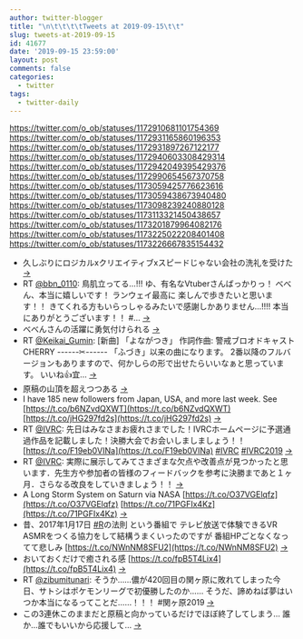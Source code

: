 ```yaml
---
author: twitter-blogger
title: "\n\t\t\t\tTweets at 2019-09-15\t\t"
slug: tweets-at-2019-09-15
id: 41677
date: '2019-09-15 23:59:00'
layout: post
comments: false
categories:
  - twitter
tags:
  - twitter-daily
---
```


https://twitter.com/o_ob/statuses/1172910681101754369 https://twitter.com/o_ob/statuses/1172931165860196353 https://twitter.com/o_ob/statuses/1172931897267122177 https://twitter.com/o_ob/statuses/1172940603308429314 https://twitter.com/o_ob/statuses/1172942049395429376 https://twitter.com/o_ob/statuses/1172990654567370758 https://twitter.com/o_ob/statuses/1173059425776623616 https://twitter.com/o_ob/statuses/1173059438673940480 https://twitter.com/o_ob/statuses/1173098239240880128 https://twitter.com/o_ob/statuses/1173113321450438657 https://twitter.com/o_ob/statuses/1173201879964082176 https://twitter.com/o_ob/statuses/1173225022208401408 https://twitter.com/o_ob/statuses/1173226667835154432  

*   久しぶりにロジカルxクリエイティブxスピードじゃない会社の洗礼を受けた [->](https://twitter.com/o_ob/statuses/1172910681101754369)
*   RT [@bbn_0110](https://twitter.com/bbn_0110): 鳥肌立ってる...!!! ゆ、有名なVtuberさんばっかりっ！ べべん、本当に嬉しいです！ ランウェイ最高に 楽しんで歩きたいと思います！！ きてくれる方もいらっしゃるみたいで感謝しかありません...!!!! 本当にありがとうございます！！ #… [->](https://twitter.com/o_ob/statuses/1172931165860196353)
*   べべんさんの活躍に勇気付けられる [->](https://twitter.com/o_ob/statuses/1172931897267122177)
*   RT [@Keikai_Gumin](https://twitter.com/Keikai_Gumin): [新曲] 「よながつき」 作詞作曲: 警戒ブロオドキャストCHERRY ------✂︎------ 「ふづき」以来の曲になります。 2番以降のフルバージョンもありますので、何かしらの形で出せたらいいなぁと思っています。 いいね👍宜… [->](https://twitter.com/o_ob/statuses/1172940603308429314)
*   原稿の山頂を超えつつある [->](https://twitter.com/o_ob/statuses/1172942049395429376)
*   I have 185 new followers from Japan, USA, and more last week. See [https://t.co/b6NZvdQXWT](https://t.co/b6NZvdQXWT) [https://t.co/jHG297fd2s](https://t.co/jHG297fd2s) [->](https://twitter.com/o_ob/statuses/1172990654567370758)
*   RT [@IVRC](https://twitter.com/IVRC): 先日はみなさまお疲れさまでした！IVRCホームページに予選通過作品を記載しました！決勝大会でお会いしましましょう！！ [https://t.co/F19eb0VINa](https://t.co/F19eb0VINa) [#IVRC](https://twitter.com/search?q=%23IVRC&src=hash) [#IVRC2019](https://twitter.com/search?q=%23IVRC2019&src=hash) [->](https://twitter.com/o_ob/statuses/1173059425776623616)
*   RT [@IVRC](https://twitter.com/IVRC): 実際に展示してみてさまざまな欠点や改善点が見つかったと思います．先生方や参加者の皆様のフィードバックを参考に決勝まであと１ヶ月．さらなる改良をしていきましょう！！ [->](https://twitter.com/o_ob/statuses/1173059438673940480)
*   A Long Storm System on Saturn via NASA [https://t.co/O37VGElqfz](https://t.co/O37VGElqfz) [https://t.co/71PGFIx4Kz](https://t.co/71PGFIx4Kz) [->](https://twitter.com/o_ob/statuses/1173098239240880128)
*   昔、2017年1月17日 [#R](https://twitter.com/search?q=%23R&src=hash)の法則 という番組で テレビ放送で体験できるVR ASMRをつくる協力をして結構うまくいったのですが 番組HPごとなくなってて悲しみ [https://t.co/NWnNM8SFU2](https://t.co/NWnNM8SFU2) [->](https://twitter.com/o_ob/statuses/1173113321450438657)
*   おいておくだけで癒される感 [https://t.co/fpB5T4Lix4](https://t.co/fpB5T4Lix4) [->](https://twitter.com/o_ob/statuses/1173201879964082176)
*   RT [@zibumitunari](https://twitter.com/zibumitunari): そうか……儂が420回目の関ヶ原に敗れてしまった今日、サトシはポケモンリーグで初優勝したのか…… そうだ、諦めねば夢はいつか本当になるってことだ……！！！ #関ヶ原2019 [->](https://twitter.com/o_ob/statuses/1173225022208401408)
*   この3連休このままだと原稿と向かっているだけでほぼ終了してしまう… 誰か…誰でもいいから応援して… [->](https://twitter.com/o_ob/statuses/1173226667835154432)